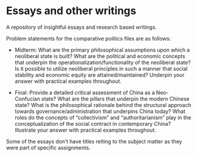 # Essays and other writings
A repository of insightful essays and research based writings.

Problem statements for the comparative politics files are as follows:

- Midterm: What are the primary philosophical assumptions upon which a neoliberal state is built? What are the political and economic concepts that underpin the operationalization/functionality of the neoliberal state? Is it possible to utilize neoliberal principles in such a manner that social stability and economic equity are attained/maintained? Underpin your answer with practical examples throughout.
  
- Final: Provide a detailed critical assessment of China as a Neo-Confucian state? What are the pillars that underpin the modern Chinese state? What is the philosophical rationale behind the structural approach towards governance/administration that underpins China today? What roles do the concepts of “collectivism” and “authoritarianism” play in the conceptualization of the social contract in contemporary China? Illustrate your answer with practical examples throughout.

Some of the essays don't have titles relting to the subject matter as they were part of specific assignments.
